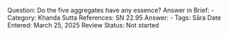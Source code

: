 Question: Do the five aggregates have any essence?
Answer in Brief: -
 Category: Khanda
Sutta References: SN 22.95
Answer: -
Tags: Sāra
Date Entered: March 25, 2025
Review Status: Not started
